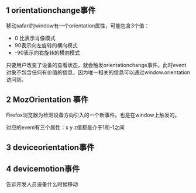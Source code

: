 ## 1 orientationchange事件

移动safari的window有一个orientation属性，可能包含3个值：

* 0 比表示肖像模式
* 90表示向左旋转的横向模式
* -90表示向右旋转的横向模式

只要用户改变了设备的查看状态，就会触发orientationchange事件。此时event对象不包含任何有价值的信息，因为唯一相关的信息可以通过window.orientation访问到。



## 2 MozOrientation 事件

Firefox浏览器为检测设备方向引入的一个新事件。也是在window上触发的。

对应的event有三个属性：x y z值都是介于1和-1之间



## 3 deviceorientation事件



## 4 devicemotion事件

告诉开发人员设备什么时候移动



